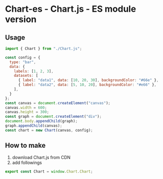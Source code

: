 # Chart-es - Chart.js - ES module version

## Usage

```JavaScript
import { Chart } from "./Chart.js";

const config = {
  type: "bar",
  data: {
    labels: [1, 2, 3],
    datasets: [
      { label: "data1", data: [10, 20, 30], backgroundColor: "#66e" },
      { label: "data2", data: [5, 10, 20], backgroundColor: "#e66" },
    ],
  }
};
const canvas = document.createElement("canvas");
canvas.width = 600;
canvas.height = 300;
const graph = document.createElement("div");
document.body.appendChild(graph);
graph.appendChild(canvas);
const chart = new Chart(canvas, config);
```

## How to make

1. download Chart.js from CDN
2. add followings
```JavaScript
export const Chart = window.Chart.Chart;
```

